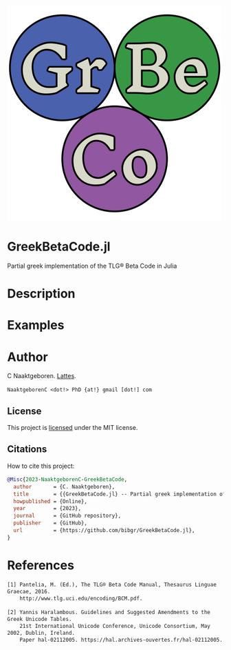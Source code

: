 ![GreekBetaCode](https://github.com/bibgr/GreekBetaCode.jl/blob/main/docs/assets/logo.png?raw=true)

# GreekBetaCode.jl
Partial greek implementation of the TLG® Beta Code in Julia

# Description

# Examples

# Author
C Naaktgeboren. [Lattes](http://lattes.cnpq.br/8621139258082919).

`NaaktgeborenC <dot!> PhD {at!} gmail [dot!] com`

## License

This project is [licensed](https://github.com/bibgr/GreekBetaCode.jl/blob/master/LICENSE)
under the MIT license.

## Citations

How to cite this project:

```bibtex
@Misc{2023-NaaktgeborenC-GreekBetaCode,
  author       = {C. Naaktgeboren},
  title        = {{GreekBetaCode.jl} -- Partial greek implementation of the {TLG®} {B}eta {C}ode in {J}ulia},
  howpublished = {Online},
  year         = {2023},
  journal      = {GitHub repository},
  publisher    = {GitHub},
  url          = {https://github.com/bibgr/GreekBetaCode.jl},
}
```

# References

```
[1] Pantelia, M. (Ed.), The TLG® Beta Code Manual, Thesaurus Linguae Graecae, 2016.
    http://www.tlg.uci.edu/encoding/BCM.pdf.

[2] Yannis Haralambous. Guidelines and Suggested Amendments to the Greek Unicode Tables.
    21st International Unicode Conference, Unicode Consortium, May 2002, Dublin, Ireland.
    Paper hal-02112005. https://hal.archives-ouvertes.fr/hal-02112005.
```

